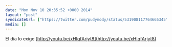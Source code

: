 ```yaml
---
date: "Mon Nov 10 20:35:52 +0000 2014"
layout: "post"
syndicateUrl: ["https://twitter.com/pudymody/status/531908117764665345"]
media: []
---
```

El dia lo exige [http://youtu.be/xHIqfArjyt8](http://youtu.be/xHIqfArjyt8)
